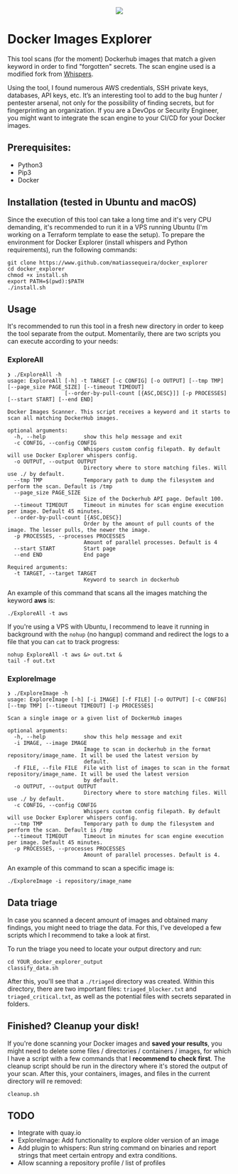 <p align="center">
  <img src="https://github.com/matiassequeira/docker_explorer/blob/master/utils/docker_explorer_transparent_v6.png" />
</p>

# Docker Images Explorer

This tool scans (for the moment) Dockerhub images that match a given keyword in order to find "forgotten" secrets. The scan engine used is a modified fork from [Whispers](https://github.com/Skyscanner/whispers).

Using the tool, I found numerous AWS credentials, SSH private keys, databases, API keys, etc. It’s an interesting tool to add to the bug hunter / pentester arsenal, not only for the possibility of finding secrets, but for fingerprinting an organization. If you are a DevOps or Security Engineer, you might want to integrate the scan engine to your CI/CD for your Docker images.

## Prerequisites: 

* Python3
* Pip3
* Docker


## Installation (tested in Ubuntu and macOS)

Since the execution of this tool can take a long time and it's very CPU demanding, it's recommended to run it in a VPS running Ubuntu (I'm working on a Terraform template to ease the setup). To prepare the environment for Docker Explorer (install whispers and Python requirements), run the following commands:

```
git clone https://www.github.com/matiassequeira/docker_explorer
cd docker_explorer
chmod +x install.sh
export PATH=$(pwd):$PATH
./install.sh
```

## Usage

It's recommended to run this tool in a fresh new directory in order to keep the tool separate from the output. Momentarily, there are two scripts you can execute according to your needs:

### ExploreAll

```
❯ ./ExploreAll -h
usage: ExploreAll [-h] -t TARGET [-c CONFIG] [-o OUTPUT] [--tmp TMP] [--page_size PAGE_SIZE] [--timeout TIMEOUT]
                  [--order-by-pull-count [{ASC,DESC}]] [-p PROCESSES] [--start START] [--end END]

Docker Images Scanner. This script receives a keyword and it starts to scan all matching DockerHub images.

optional arguments:
  -h, --help            show this help message and exit
  -c CONFIG, --config CONFIG
                        Whispers custom config filepath. By default will use Docker Explorer whispers config.
  -o OUTPUT, --output OUTPUT
                        Directory where to store matching files. Will use ./ by default.
  --tmp TMP             Temporary path to dump the filesystem and perform the scan. Default is /tmp
  --page_size PAGE_SIZE
                        Size of the Dockerhub API page. Default 100.
  --timeout TIMEOUT     Timeout in minutes for scan engine execution per image. Default 45 minutes.
  --order-by-pull-count [{ASC,DESC}]
                        Order by the amount of pull counts of the image. The lesser pulls, the newer the image.
  -p PROCESSES, --processes PROCESSES
                        Amount of parallel processes. Default is 4
  --start START         Start page
  --end END             End page

Required arguments:
  -t TARGET, --target TARGET
                        Keyword to search in dockerhub
```

An example of this command that scans all the images matching the keyword **aws** is:

```
./ExploreAll -t aws
```

If you're using a VPS with Ubuntu, I recommend to leave it running in background with the `nohup` (no hangup) command and redirect the logs to a file that you can `cat` to track progress:

```
nohup ExploreAll -t aws &> out.txt &
tail -f out.txt
```

### ExploreImage

```
❯ ./ExploreImage -h
usage: ExploreImage [-h] [-i IMAGE] [-f FILE] [-o OUTPUT] [-c CONFIG] [--tmp TMP] [--timeout TIMEOUT] [-p PROCESSES]

Scan a single image or a given list of DockerHub images

optional arguments:
  -h, --help            show this help message and exit
  -i IMAGE, --image IMAGE
                        Image to scan in dockerhub in the format repository/image_name. It will be used the latest version by
                        default.
  -f FILE, --file FILE  File with list of images to scan in the format repository/image_name. It will be used the latest version
                        by default.
  -o OUTPUT, --output OUTPUT
                        Directory where to store matching files. Will use ./ by default.
  -c CONFIG, --config CONFIG
                        Whispers custom config filepath. By default will use Docker Explorer whispers config.
  --tmp TMP             Temporary path to dump the filesystem and perform the scan. Default is /tmp
  --timeout TIMEOUT     Timeout in minutes for scan engine execution per image. Default 45 minutes.
  -p PROCESSES, --processes PROCESSES
                        Amount of parallel processes. Default is 4.
```

An example of this command to scan a specific image is:

```
./ExploreImage -i repository/image_name
```

## Data triage

In case you scanned a decent amount of images and obtained many findings, you might need to triage the data. For this, I've developed a few scripts which I recommend to take a look at first. 

To run the triage you need to locate your output directory and run:

```
cd YOUR_docker_explorer_output
classify_data.sh
```

After this, you'll see that a `./triaged` directory was created. Within this directory, there are two important files: `triaged_blocker.txt` and `triaged_critical.txt`, as well as the potential files with secrets separated in folders.

## Finished? Cleanup your disk!

If you're done scanning your Docker images and **saved your results**, you might need to delete some files / directories / containers / images, for which I have a script with a few commands that I **recommend to check first**. The cleanup script should be run in the directory where it's stored the output of your scan. After this, your containers, images, and files in the current directory will re removed:

```
cleanup.sh
```

## TODO
* Integrate with quay.io
* ExploreImage: Add functionality to explore older version of an image
* Add plugin to whispers: Run string command on binaries and report strings that meet certain entropy and extra conditions.
* Allow scanning a repository profile / list of profiles
